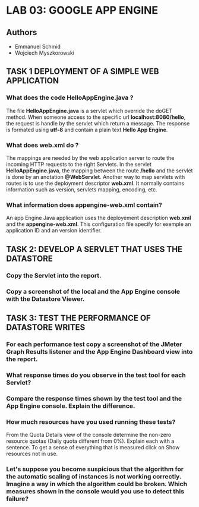 # LAB 03: GOOGLE APP ENGINE
## Authors
 * Emmanuel Schmid
 * Wojciech Myszkorowski

## TASK 1 DEPLOYMENT OF A SIMPLE WEB APPLICATION

### What does the code HelloAppEngine.java ?
The file **HelloAppEngine.java** is a servlet which override the doGET method.
When someone access to the specific url **localhost:8080/hello**, the request is handle by the servlet which return a message.
The response is formated using **utf-8** and contain a plain text **Hello App Engine**.

### What does web.xml do ?
The mappings are needed by the web application server to route the incoming HTTP requests to the right Servlets.
In the servlet **HelloAppEngine.java**, the mapping between the route **/hello** and the servlet is done by an anotation **@WebServlet**.
Another way to map servlets with routes is to use the deployment descriptor **web.xml**. It normally contains information such as version, servlets mapping, encoding, etc.

### What information does appengine-web.xml contain?
An app Engine Java application uses the deployement description **web.xml** and the **appengine-web.xml**. This configuration file specify for exemple an application ID and an version identifier.

## TASK 2: DEVELOP A SERVLET THAT USES THE DATASTORE

### Copy the Servlet into the report.

### Copy a screenshot of the local and the App Engine console with the Datastore Viewer.


## TASK 3: TEST THE PERFORMANCE OF DATASTORE WRITES

### For each performance test copy a screenshot of the JMeter Graph Results listener and the App Engine Dashboard view into the report.

### What response times do you observe in the test tool for each Servlet?

### Compare the response times shown by the test tool and the App Engine console. Explain the difference.

### How much resources have you used running these tests?
From the Quota Details view of the console determine the non-zero resource quotas (Daily quota different from 0%). Explain each with a sentence. To get a sense of everything that is measured click on Show resources not in use.

### Let's suppose you become suspicious that the algorithm for the automatic scaling of instances is not working correctly. Imagine a way in which the algorithm could be broken. Which measures shown in the console would you use to detect this failure?
